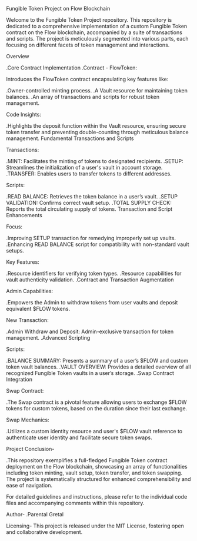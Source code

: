 Fungible Token Project on Flow Blockchain

Welcome to the Fungible Token Project repository. This repository is dedicated to a comprehensive implementation of a custom Fungible Token contract on the Flow blockchain, accompanied by a suite of transactions and scripts. The project is meticulously segmented into various parts, each focusing on different facets of token management and interactions.

Overview

.Core Contract Implementation
.Contract - FlowToken:

Introduces the FlowToken contract encapsulating key features like:

.Owner-controlled minting process.
.A Vault resource for maintaining token balances.
.An array of transactions and scripts for robust token management.

Code Insights:

.Highlights the deposit function within the Vault resource, ensuring secure token transfer and preventing double-counting through meticulous balance management.
Fundamental Transactions and Scripts

Transactions:

.MINT: Facilitates the minting of tokens to designated recipients.
.SETUP: Streamlines the initialization of a user's vault in account storage.
.TRANSFER: Enables users to transfer tokens to different addresses.

Scripts:

.READ BALANCE: Retrieves the token balance in a user’s vault.
.SETUP VALIDATION: Confirms correct vault setup.
.TOTAL SUPPLY CHECK: Reports the total circulating supply of tokens.
Transaction and Script Enhancements

Focus:

.Improving SETUP transaction for remedying improperly set up vaults.
.Enhancing READ BALANCE script for compatibility with non-standard vault setups.

Key Features:

.Resource identifiers for verifying token types.
.Resource capabilities for vault authenticity validation.
.Contract and Transaction Augmentation

Admin Capabilities:

.Empowers the Admin to withdraw tokens from user vaults and deposit equivalent $FLOW tokens.

New Transaction:

.Admin Withdraw and Deposit: Admin-exclusive transaction for token management.
.Advanced Scripting

Scripts:

.BALANCE SUMMARY: Presents a summary of a user’s $FLOW and custom token vault balances.
.VAULT OVERVIEW: Provides a detailed overview of all recognized Fungible Token vaults in a user’s storage.
.Swap Contract Integration

Swap Contract:

.The Swap contract is a pivotal feature allowing users to exchange $FLOW tokens for custom tokens, based on the duration since their last exchange.

Swap Mechanics:

.Utilizes a custom identity resource and user's $FLOW vault reference to authenticate user identity and facilitate secure token swaps.

Project Conclusion-

.This repository exemplifies a full-fledged Fungible Token contract deployment on the Flow blockchain, showcasing an array of functionalities including token minting, vault setup, token transfer, and token swapping. The project is systematically structured for enhanced comprehensibility and ease of navigation.

For detailed guidelines and instructions, please refer to the individual code files and accompanying comments within this repository.

Author-
.Parental Gretal

Licensing-
This project is released under the MIT License, fostering open and collaborative development.
